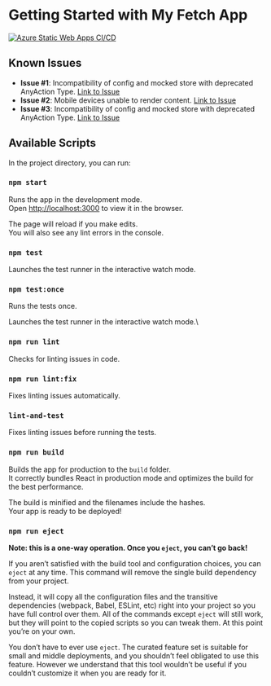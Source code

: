 # Getting Started with My Fetch App

[![Azure Static Web Apps CI/CD](https://github.com/blueluchador/my-fetch-app/actions/workflows/azure-static-web-apps-zealous-plant-041de2810.yml/badge.svg)](https://github.com/blueluchador/my-fetch-app/actions/workflows/azure-static-web-apps-zealous-plant-041de2810.yml)

## Known Issues

- **Issue #1**: Incompatibility of config and mocked store with deprecated AnyAction Type. [Link to Issue](https://github.com/blueluchador/my-fetch-app/issues/1)
- **Issue #2**: Mobile devices unable to render content. [Link to Issue](https://github.com/blueluchador/my-fetch-app/issues/2)
- **Issue #3**: Incompatibility of config and mocked store with deprecated AnyAction Type. [Link to Issue](hhttps://github.com/blueluchador/my-fetch-app/issues/3)

## Available Scripts

In the project directory, you can run:

### `npm start`

Runs the app in the development mode.\
Open [http://localhost:3000](http://localhost:3000) to view it in the browser.

The page will reload if you make edits.\
You will also see any lint errors in the console.

### `npm test`

Launches the test runner in the interactive watch mode.

### `npm test:once`

Runs the tests once.

Launches the test runner in the interactive watch mode.\

### `npm run lint`

Checks for linting issues in code.

### `npm run lint:fix`

Fixes linting issues automatically.

### `lint-and-test`

Fixes linting issues before running the tests.

### `npm run build`

Builds the app for production to the `build` folder.\
It correctly bundles React in production mode and optimizes the build for the best performance.

The build is minified and the filenames include the hashes.\
Your app is ready to be deployed!

### `npm run eject`

**Note: this is a one-way operation. Once you `eject`, you can’t go back!**

If you aren’t satisfied with the build tool and configuration choices, you can `eject` at any time. This command will remove the single build dependency from your project.

Instead, it will copy all the configuration files and the transitive dependencies (webpack, Babel, ESLint, etc) right into your project so you have full control over them. All of the commands except `eject` will still work, but they will point to the copied scripts so you can tweak them. At this point you’re on your own.

You don’t have to ever use `eject`. The curated feature set is suitable for small and middle deployments, and you shouldn’t feel obligated to use this feature. However we understand that this tool wouldn’t be useful if you couldn’t customize it when you are ready for it.
